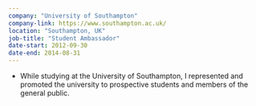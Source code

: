 ```yaml
---
company: "University of Southampton"
company-link: https://www.southampton.ac.uk/
location: "Southampton, UK"
job-title: "Student Ambassador"
date-start: 2012-09-30
date-end: 2014-08-31
---
```


- While studying at the University of Southampton, I represented and promoted the university to prospective students and members of the general public.
